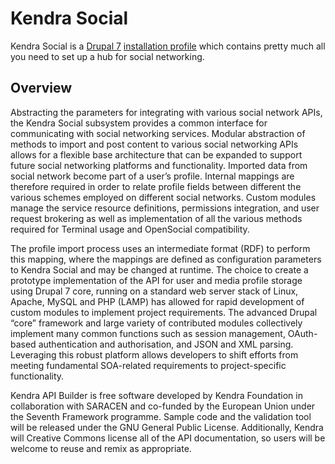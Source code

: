 # Kendra Social

Kendra Social is a [Drupal 7](http://drupal.org) [installation profile](http://drupal.org/documentation/build/distributions) which contains pretty much all you need to set up a hub for social networking.

## Overview

Abstracting the parameters for integrating with various social network APIs, the Kendra Social subsystem provides a common interface for communicating with social networking services. Modular abstraction of methods to import and post content to various social networking APIs allows for a flexible base architecture that can be expanded to support future social networking platforms and functionality. Imported data from social network become part of a user’s profile. Internal mappings are therefore required in order to relate profile fields between different the various schemes employed on different social networks. Custom modules manage the service resource definitions, permissions integration, and user request brokering as well as implementation of all the various methods required for Terminal usage and OpenSocial compatibility.

The profile import process uses an intermediate format (RDF) to perform this mapping, where the mappings are defined as configuration parameters to Kendra Social and may be changed at runtime. The choice to create a prototype implementation of the API for user and media profile storage using Drupal 7 core, running on a standard web server stack of Linux, Apache, MySQL and PHP (LAMP) has allowed for rapid development of custom modules to implement project requirements. The advanced Drupal “core” framework and large variety of contributed modules collectively implement many common functions such as session management, OAuth-based authentication and authorisation, and JSON and XML parsing. Leveraging this robust platform allows developers to shift efforts from meeting fundamental SOA-related requirements to project-specific functionality.

Kendra API Builder is free software developed by Kendra Foundation in collaboration with SARACEN and co-funded by the European Union under the Seventh Framework programme. Sample code and the validation tool will be released under the GNU General Public License. Additionally, Kendra will Creative Commons license all of the API documentation, so users will be welcome to reuse and remix as appropriate.
